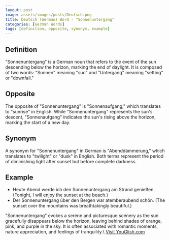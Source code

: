 ```yaml
---
layout: post
image: assets/images/posts/Deutsch.png
title: Deutsch (German) Word - "Sonnenuntergang"
categories: [German Words]
tags: [definition, opposite, synonym, example]
---
```


## Definition

"Sonnenuntergang" is a German noun that refers to the event of the sun descending below the horizon, marking the end of daylight. It is composed of two words: "Sonnen" meaning "sun" and "Untergang" meaning "setting" or "downfall."

## Opposite

The opposite of "Sonnenuntergang" is "Sonnenaufgang," which translates to "sunrise" in English. While "Sonnenuntergang" represents the sun's descent, "Sonnenaufgang" indicates the sun's rising above the horizon, marking the start of a new day.

## Synonym

A synonym for "Sonnenuntergang" in German is "Abenddämmerung," which translates to "twilight" or "dusk" in English. Both terms represent the period of diminishing light after sunset but before complete darkness.

## Example

- Heute Abend werde ich den Sonnenuntergang am Strand genießen. (Tonight, I will enjoy the sunset at the beach.)
- Der Sonnenuntergang über den Bergen war atemberaubend schön. (The sunset over the mountains was breathtakingly beautiful.)

"Sonnenuntergang" evokes a serene and picturesque scenery as the sun gracefully disappears below the horizon, leaving behind shades of orange, pink, and purple in the sky. It is often associated with romantic moments, nature appreciation, and feelings of tranquility.\ <a id="yg-widget-0" class="youglish-widget" data-query="Deutsch" data-lang="german" data-components="8412" data-auto-start="0" data-bkg-color="theme_light" data-title="How%20to%20pronounce%20Deutsch%20in%20German"  rel="nofollow" href="https://youglish.com">Visit YouGlish.com</a><script async src="https://youglish.com/public/emb/widget.js" charset="utf-8"></script>